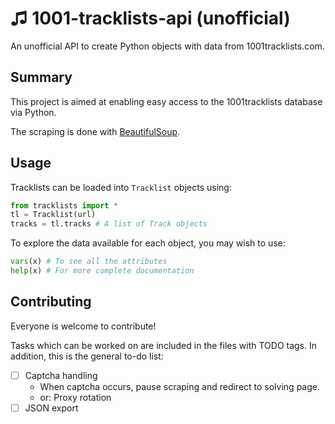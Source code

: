 # ♫ 1001-tracklists-api (unofficial)

An unofficial API to create Python objects with data from 1001tracklists.com.

## Summary

This project is aimed at enabling easy access to the 1001tracklists database via Python.

The scraping is done with [BeautifulSoup](https://pypi.org/project/beautifulsoup4/).

## Usage

Tracklists can be loaded into `Tracklist` objects using:
```python
from tracklists import *
tl = Tracklist(url)
tracks = tl.tracks # A list of Track objects
```

To explore the data available for each object, you may wish to use:
```python
vars(x) # To see all the attributes
help(x) # For more complete documentation
```

## Contributing

Everyone is welcome to contribute!

Tasks which can be worked on are included in the files with TODO tags. In addition, this is the general to-do list:

- [ ] Captcha handling
    - When captcha occurs, pause scraping and redirect to solving page.
    - or: Proxy rotation
- [ ] JSON export
